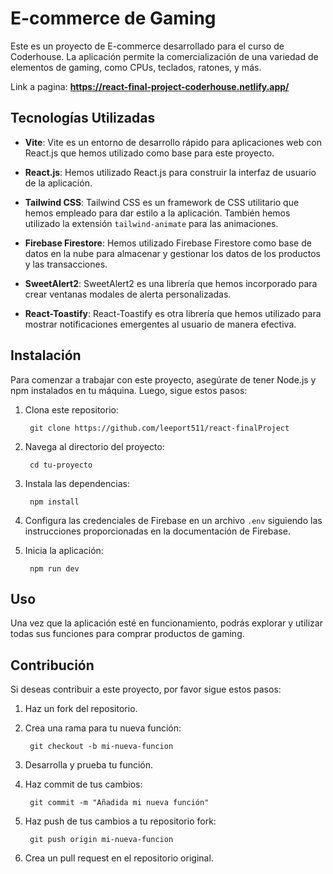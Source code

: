
# E-commerce de Gaming

Este es un proyecto de E-commerce desarrollado para el curso de Coderhouse. La aplicación permite la comercialización de una variedad de elementos de gaming, como CPUs, teclados, ratones, y más.

Link a pagina: **https://react-final-project-coderhouse.netlify.app/**

## Tecnologías Utilizadas

- **Vite**: Vite es un entorno de desarrollo rápido para aplicaciones web con React.js que hemos utilizado como base para este proyecto.

- **React.js**: Hemos utilizado React.js para construir la interfaz de usuario de la aplicación.

- **Tailwind CSS**: Tailwind CSS es un framework de CSS utilitario que hemos empleado para dar estilo a la aplicación. También hemos utilizado la extensión `tailwind-animate` para las animaciones.

- **Firebase Firestore**: Hemos utilizado Firebase Firestore como base de datos en la nube para almacenar y gestionar los datos de los productos y las transacciones.

- **SweetAlert2**: SweetAlert2 es una librería que hemos incorporado para crear ventanas modales de alerta personalizadas.

- **React-Toastify**: React-Toastify es otra librería que hemos utilizado para mostrar notificaciones emergentes al usuario de manera efectiva.

## Instalación

Para comenzar a trabajar con este proyecto, asegúrate de tener Node.js y npm instalados en tu máquina. Luego, sigue estos pasos:

1. Clona este repositorio:

        git clone https://github.com/leeport511/react-finalProject


2. Navega al directorio del proyecto:

        cd tu-proyecto

3. Instala las dependencias:

        npm install

4. Configura las credenciales de Firebase en un archivo `.env` siguiendo las instrucciones proporcionadas en la documentación de Firebase.

5. Inicia la aplicación:

        npm run dev

## Uso

Una vez que la aplicación esté en funcionamiento, podrás explorar y utilizar todas sus funciones para comprar productos de gaming.

## Contribución

Si deseas contribuir a este proyecto, por favor sigue estos pasos:

1. Haz un fork del repositorio.

2. Crea una rama para tu nueva función:

        git checkout -b mi-nueva-funcion

3. Desarrolla y prueba tu función.

4. Haz commit de tus cambios:

        git commit -m "Añadida mi nueva función"

5. Haz push de tus cambios a tu repositorio fork:

        git push origin mi-nueva-funcion

6. Crea un pull request en el repositorio original.

